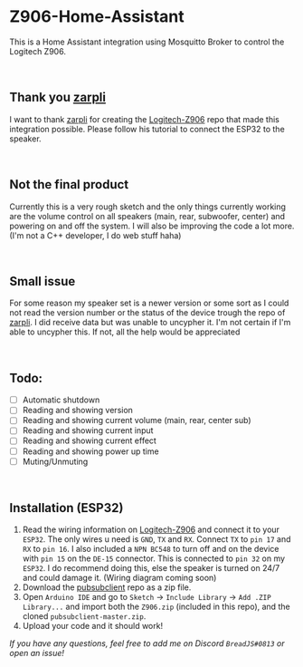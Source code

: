 # Z906-Home-Assistant
This is a Home Assistant integration using Mosquitto Broker to control the Logitech Z906.

<br/>

## Thank you [zarpli](https://github.com/zarpli)

I want to thank [zarpli](https://github.com/zarpli) for creating the [Logitech-Z906](https://github.com/zarpli/Logitech-Z906) repo that made this integration possible. Please follow his tutorial to connect the ESP32 to the speaker.

<br/>

## Not the final product
Currently this is a very rough sketch and the only things currently working are the volume control on all speakers (main, rear, subwoofer, center) and powering on and off the system. I will also be improving the code a lot more. (I'm not a C++ developer, I do web stuff haha)

<br/>

## Small issue

For some reason my speaker set is a newer version or some sort as I could not read the version number or the status of the device trough the repo of [zarpli](https://github.com/zarpli). I did receive data but was unable to uncypher it. I'm not certain if I'm able to uncypher this. If not, all the help would be appreciated

<br/>

## Todo:
- [ ] Automatic shutdown
- [ ] Reading and showing version
- [ ] Reading and showing current volume (main, rear, center sub)
- [ ] Reading and showing current input
- [ ] Reading and showing current effect
- [ ] Reading and showing power up time
- [ ] Muting/Unmuting

<br/>

## Installation (ESP32)
1. Read the wiring information on [Logitech-Z906](https://github.com/zarpli/Logitech-Z906) and connect it to your `ESP32`. The only wires u need is `GND`, `TX` and `RX`. Connect `TX` to `pin 17` and `RX` to `pin 16`. I also included a `NPN BC548` to turn off and on the device with `pin 15` on the `DE-15` connector. This is connected to `pin 32` on my `ESP32`. I do recommend doing this, else the speaker is turned on 24/7 and could damage it. (Wiring diagram coming soon)
2. Download the [pubsubclient](https://github.com/knolleary/pubsubclient) repo as a zip file.
3. Open `Arduino IDE` and go to `Sketch` -> `Include Library` -> `Add .ZIP Library...` and import both the `Z906.zip` (included in this repo), and the cloned `pubsubclient-master.zip`.
4. Upload your code and it should work!

*If you have any questions, feel free to add me on Discord `BreadJS#0813` or open an issue!*

